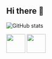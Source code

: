 ## Hi there 👋
          
          

![GitHub stats](https://github-readme-stats.vercel.app/api?username=Luizggariani&theme=shadow_green&show_icons=true&show=reviews,discussions_started,discussions_answered,prs_merged,prs_merged_percentage)

<img align ="center" height="50" width="50" src="https://cdn.jsdelivr.net/gh/devicons/devicon@latest/icons/python/python-original.svg" /> <img align ="center" height="50" width="50" src="https://cdn.jsdelivr.net/gh/devicons/devicon@latest/icons/mysql/mysql-original-wordmark.svg" />
          
